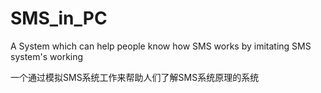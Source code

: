 SMS_in_PC
=========

A System which can help people know how SMS works by imitating SMS system's working

一个通过模拟SMS系统工作来帮助人们了解SMS系统原理的系统
